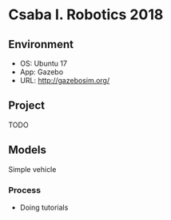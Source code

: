# Csaba I. Robotics 2018

## Environment
- OS: Ubuntu 17
- App: Gazebo
- URL: http://gazebosim.org/

## Project
TODO

## Models
Simple vehicle 

### Process
- Doing tutorials
